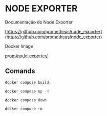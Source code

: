# NODE EXPORTER

Documentação do Node Exporter

[https://github.com/prometheus/node_exporter](https://github.com/prometheus/node_exporter)

Docker Image

[prom/node-exporter/](https://hub.docker.com/r/prom/node-exporter/)

## Comands

```bash
docker compose build
```

```bash
docker compose up -d
```

```bash
docker compose down
```

```bash
docker compose rm
```
